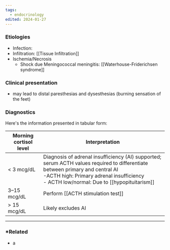 ```yaml
---
tags:
  - endocrinology
edited: 2024-01-27
---
```

### Etiologies
- Infection:
- Infiltration: [[Tissue Infiltration]]
- Ischemia/Necrosis
	- Shock due Meningococcal meningitis:  [[Waterhouse-Friderichsen syndrome]] 
### Clinical presentation
- may lead to distal paresthesias and dysesthesias (burning sensation of the feet)
### Diagnostics
Here's the information presented in tabular form:

| Morning cortisol level | Interpretation                                                                                                                                                                                                              |
| ---------------------- | --------------------------------------------------------------------------------------------------------------------------------------------------------------------------------------------------------------------------- |
| < 3 mcg/dL             | Diagnosis of adrenal insufficiency (AI) supported; serum ACTH values required to differentiate between primary and central AI<br>-ACTH high: Primary adrenal insufficiency<br>- ACTH low/normal: Due to [[hypopituitarism]] |
| 3–15 mcg/dL            | Perform [[ACTH stimulation test]]                                                                                                                                                                                           |
| > 15 mcg/dL            | Likely excludes AI                                                                                                                                                                                                          |


---
### *Related
- a